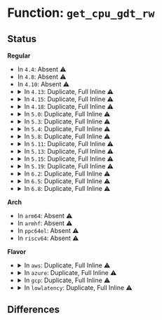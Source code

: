# Function: <code>get_cpu_gdt_rw</code>

## Status
<b>Regular</b>
<ul>
<li>
In <code>4.4</code>: Absent ⚠️
</li>
<li>
In <code>4.8</code>: Absent ⚠️
</li>
<li>
In <code>4.10</code>: Absent ⚠️
</li>
<li>
<details>
<summary>In <code>4.13</code>: Duplicate, Full Inline ⚠️</summary>

**Collision:** Static Duplication

**Inline:** Full

**Transformation:** False

**Instances:**

```
In arch/x86/entry/vdso/vma.c (ffffffff81003d06)
Location: arch/x86/include/asm/desc.h:50
Inline: True
Inline callers:
  - arch/x86/entry/vdso/vma.c:vgetcpu_cpu_init
```
```
In arch/x86/xen/enlighten_pv.c (ffffffff8101ec13)
Location: arch/x86/include/asm/desc.h:50
Inline: True
Inline callers:
  - arch/x86/xen/enlighten_pv.c:load_TLS_descriptor
```
```
In arch/x86/xen/smp_pv.c (ffffffff8102954a)
Location: arch/x86/include/asm/desc.h:50
Inline: True
Inline callers:
  - arch/x86/xen/smp_pv.c:xen_pv_cpu_up
```
```
In arch/x86/kernel/cpu/common.c (ffffffff8103ebb4)
Location: arch/x86/include/asm/desc.h:50
Inline: True
Inline callers:
  - arch/x86/kernel/cpu/common.c:cpu_init
  - arch/x86/kernel/cpu/common.c:cpu_init
  - arch/x86/kernel/cpu/common.c:switch_to_new_gdt
```
```
In arch/x86/kernel/acpi/sleep.c (ffffffff81052052)
Location: arch/x86/include/asm/desc.h:50
Inline: True
Inline callers:
  - arch/x86/kernel/acpi/sleep.c:x86_acpi_suspend_lowlevel
```
```
In arch/x86/kernel/smpboot.c (ffffffff81053f78)
Location: arch/x86/include/asm/desc.h:50
Inline: True
Inline callers:
  - arch/x86/kernel/smpboot.c:native_cpu_up
```
```
In arch/x86/kernel/paravirt.c (ffffffff81066b10)
Location: arch/x86/include/asm/desc.h:50
Inline: True
Inline callers:
  - arch/x86/kernel/paravirt.c:native_load_tls
```
```
In arch/x86/power/cpu.c (ffffffff817ab57a)
Location: arch/x86/include/asm/desc.h:50
Inline: True
Inline callers:
  - arch/x86/power/cpu.c:restore_processor_state
  - arch/x86/power/cpu.c:save_processor_state
```
</details>
</li>
<li>
<details>
<summary>In <code>4.15</code>: Duplicate, Full Inline ⚠️</summary>

**Collision:** Static Duplication

**Inline:** Full

**Transformation:** False

**Instances:**

```
In arch/x86/entry/vdso/vma.c (ffffffff81003f56)
Location: arch/x86/include/asm/desc.h:55
Inline: True
Inline callers:
  - arch/x86/entry/vdso/vma.c:vgetcpu_cpu_init
```
```
In arch/x86/xen/enlighten_pv.c (ffffffff8101f6c4)
Location: arch/x86/include/asm/desc.h:55
Inline: True
Inline callers:
  - arch/x86/xen/enlighten_pv.c:load_TLS_descriptor
```
```
In arch/x86/xen/smp_pv.c (ffffffff8102976f)
Location: arch/x86/include/asm/desc.h:55
Inline: True
Inline callers:
  - arch/x86/xen/smp_pv.c:xen_pv_cpu_up
```
```
In arch/x86/kernel/cpu/common.c (ffffffff8104183b)
Location: arch/x86/include/asm/desc.h:55
Inline: True
Inline callers:
  - arch/x86/kernel/cpu/common.c:cpu_init
  - arch/x86/kernel/cpu/common.c:load_direct_gdt
```
```
In arch/x86/kernel/acpi/sleep.c (ffffffff81055cbe)
Location: arch/x86/include/asm/desc.h:55
Inline: True
Inline callers:
  - arch/x86/kernel/acpi/sleep.c:x86_acpi_suspend_lowlevel
```
```
In arch/x86/kernel/smpboot.c (ffffffff81057d27)
Location: arch/x86/include/asm/desc.h:55
Inline: True
Inline callers:
  - arch/x86/kernel/smpboot.c:native_cpu_up
```
```
In arch/x86/kernel/paravirt.c (ffffffff8106ac80)
Location: arch/x86/include/asm/desc.h:55
Inline: True
Inline callers:
  - arch/x86/kernel/paravirt.c:native_load_tls
```
```
In arch/x86/mm/cpu_entry_area.c (ffffffff826c3b4f)
Location: arch/x86/include/asm/desc.h:55
Inline: True
Inline callers:
  - arch/x86/mm/cpu_entry_area.c:setup_cpu_entry_areas
```
```
In arch/x86/power/cpu.c (ffffffff81822a12)
Location: arch/x86/include/asm/desc.h:55
Inline: True
Inline callers:
  - arch/x86/power/cpu.c:restore_processor_state
  - arch/x86/power/cpu.c:restore_processor_state
  - arch/x86/power/cpu.c:save_processor_state
```
</details>
</li>
<li>
<details>
<summary>In <code>4.18</code>: Duplicate, Full Inline ⚠️</summary>

**Collision:** Static Duplication

**Inline:** Full

**Transformation:** False

**Instances:**

```
In arch/x86/entry/vdso/vma.c (ffffffff810047cc)
Location: arch/x86/include/asm/desc.h:55
Inline: True
Inline callers:
  - arch/x86/entry/vdso/vma.c:vgetcpu_cpu_init
```
```
In arch/x86/xen/enlighten_pv.c (ffffffff81020d00)
Location: arch/x86/include/asm/desc.h:55
Inline: True
Inline callers:
  - arch/x86/xen/enlighten_pv.c:load_TLS_descriptor
```
```
In arch/x86/xen/smp_pv.c (ffffffff8102a19f)
Location: arch/x86/include/asm/desc.h:55
Inline: True
Inline callers:
  - arch/x86/xen/smp_pv.c:xen_pv_cpu_up
```
```
In arch/x86/kernel/cpu/common.c (ffffffff810430ec)
Location: arch/x86/include/asm/desc.h:55
Inline: True
Inline callers:
  - arch/x86/kernel/cpu/common.c:cpu_init
  - arch/x86/kernel/cpu/common.c:load_direct_gdt
```
```
In arch/x86/kernel/acpi/sleep.c (ffffffff81058b5e)
Location: arch/x86/include/asm/desc.h:55
Inline: True
Inline callers:
  - arch/x86/kernel/acpi/sleep.c:x86_acpi_suspend_lowlevel
```
```
In arch/x86/kernel/smpboot.c (ffffffff8105aa5f)
Location: arch/x86/include/asm/desc.h:55
Inline: True
Inline callers:
  - arch/x86/kernel/smpboot.c:native_cpu_up
```
```
In arch/x86/kernel/paravirt.c (ffffffff8106d940)
Location: arch/x86/include/asm/desc.h:55
Inline: True
Inline callers:
  - arch/x86/kernel/paravirt.c:native_load_tls
```
```
In arch/x86/mm/cpu_entry_area.c (ffffffff826eddef)
Location: arch/x86/include/asm/desc.h:55
Inline: True
Inline callers:
  - arch/x86/mm/cpu_entry_area.c:setup_cpu_entry_areas
```
```
In arch/x86/power/cpu.c (ffffffff8186cc32)
Location: arch/x86/include/asm/desc.h:55
Inline: True
Inline callers:
  - arch/x86/power/cpu.c:restore_processor_state
  - arch/x86/power/cpu.c:restore_processor_state
  - arch/x86/power/cpu.c:save_processor_state
```
</details>
</li>
<li>
<details>
<summary>In <code>5.0</code>: Duplicate, Full Inline ⚠️</summary>

**Collision:** Static Duplication

**Inline:** Full

**Transformation:** False

**Instances:**

```
In arch/x86/xen/enlighten_pv.c (ffffffff8101fbe0)
Location: arch/x86/include/asm/desc.h:55
Inline: True
Inline callers:
  - arch/x86/xen/enlighten_pv.c:load_TLS_descriptor
```
```
In arch/x86/xen/smp_pv.c (ffffffff8102a7ef)
Location: arch/x86/include/asm/desc.h:55
Inline: True
Inline callers:
  - arch/x86/xen/smp_pv.c:xen_pv_cpu_up
```
```
In arch/x86/kernel/cpu/common.c (ffffffff81044604)
Location: arch/x86/include/asm/desc.h:55
Inline: True
Inline callers:
  - arch/x86/kernel/cpu/common.c:cpu_init
  - arch/x86/kernel/cpu/common.c:cpu_init
  - arch/x86/kernel/cpu/common.c:load_direct_gdt
```
```
In arch/x86/kernel/acpi/sleep.c (ffffffff8105e78a)
Location: arch/x86/include/asm/desc.h:55
Inline: True
Inline callers:
  - arch/x86/kernel/acpi/sleep.c:x86_acpi_suspend_lowlevel
```
```
In arch/x86/kernel/smpboot.c (ffffffff810606df)
Location: arch/x86/include/asm/desc.h:55
Inline: True
Inline callers:
  - arch/x86/kernel/smpboot.c:native_cpu_up
```
```
In arch/x86/kernel/paravirt.c (ffffffff81073ae0)
Location: arch/x86/include/asm/desc.h:55
Inline: True
Inline callers:
  - arch/x86/kernel/paravirt.c:native_load_tls
```
```
In arch/x86/mm/cpu_entry_area.c (ffffffff828a4b1a)
Location: arch/x86/include/asm/desc.h:55
Inline: True
Inline callers:
  - arch/x86/mm/cpu_entry_area.c:setup_cpu_entry_areas
```
```
In arch/x86/power/cpu.c (ffffffff8188cc42)
Location: arch/x86/include/asm/desc.h:55
Inline: True
Inline callers:
  - arch/x86/power/cpu.c:restore_processor_state
  - arch/x86/power/cpu.c:restore_processor_state
  - arch/x86/power/cpu.c:save_processor_state
```
</details>
</li>
<li>
<details>
<summary>In <code>5.3</code>: Duplicate, Full Inline ⚠️</summary>

**Collision:** Static Duplication

**Inline:** Full

**Transformation:** False

**Instances:**

```
In arch/x86/xen/enlighten_pv.c (ffffffff81021930)
Location: arch/x86/include/asm/desc.h:55
Inline: True
Inline callers:
  - arch/x86/xen/enlighten_pv.c:load_TLS_descriptor
```
```
In arch/x86/xen/smp_pv.c (ffffffff8102c646)
Location: arch/x86/include/asm/desc.h:55
Inline: True
```
```
In arch/x86/kernel/cpu/common.c (ffffffff81046bab)
Location: arch/x86/include/asm/desc.h:55
Inline: True
Inline callers:
  - arch/x86/kernel/cpu/common.c:cpu_init
  - arch/x86/kernel/cpu/common.c:cpu_init
  - arch/x86/kernel/cpu/common.c:load_direct_gdt
```
```
In arch/x86/kernel/acpi/sleep.c (ffffffff81061bae)
Location: arch/x86/include/asm/desc.h:55
Inline: True
Inline callers:
  - arch/x86/kernel/acpi/sleep.c:x86_acpi_suspend_lowlevel
```
```
In arch/x86/kernel/smpboot.c (ffffffff81063e91)
Location: arch/x86/include/asm/desc.h:55
Inline: True
Inline callers:
  - arch/x86/kernel/smpboot.c:do_boot_cpu
```
```
In arch/x86/kernel/paravirt.c (ffffffff81077650)
Location: arch/x86/include/asm/desc.h:55
Inline: True
Inline callers:
  - arch/x86/kernel/paravirt.c:native_load_tls
```
```
In arch/x86/mm/cpu_entry_area.c (ffffffff828bd030)
Location: arch/x86/include/asm/desc.h:55
Inline: True
Inline callers:
  - arch/x86/mm/cpu_entry_area.c:setup_cpu_entry_areas
```
```
In arch/x86/power/cpu.c (ffffffff818d7539)
Location: arch/x86/include/asm/desc.h:55
Inline: True
Inline callers:
  - arch/x86/power/cpu.c:fix_processor_context
  - arch/x86/power/cpu.c:fix_processor_context
```
</details>
</li>
<li>
<details>
<summary>In <code>5.4</code>: Duplicate, Full Inline ⚠️</summary>

**Collision:** Static Duplication

**Inline:** Full

**Transformation:** False

**Instances:**

```
In arch/x86/xen/enlighten_pv.c (ffffffff81022270)
Location: arch/x86/include/asm/desc.h:55
Inline: True
Inline callers:
  - arch/x86/xen/enlighten_pv.c:load_TLS_descriptor
```
```
In arch/x86/xen/smp_pv.c (ffffffff8102cf16)
Location: arch/x86/include/asm/desc.h:55
Inline: True
```
```
In arch/x86/kernel/cpu/common.c (ffffffff8104732b)
Location: arch/x86/include/asm/desc.h:55
Inline: True
Inline callers:
  - arch/x86/kernel/cpu/common.c:cpu_init
  - arch/x86/kernel/cpu/common.c:cpu_init
  - arch/x86/kernel/cpu/common.c:load_direct_gdt
```
```
In arch/x86/kernel/acpi/sleep.c (ffffffff8106245e)
Location: arch/x86/include/asm/desc.h:55
Inline: True
Inline callers:
  - arch/x86/kernel/acpi/sleep.c:x86_acpi_suspend_lowlevel
```
```
In arch/x86/kernel/smpboot.c (ffffffff81064536)
Location: arch/x86/include/asm/desc.h:55
Inline: True
Inline callers:
  - arch/x86/kernel/smpboot.c:do_boot_cpu
```
```
In arch/x86/kernel/paravirt.c (ffffffff810786c0)
Location: arch/x86/include/asm/desc.h:55
Inline: True
Inline callers:
  - arch/x86/kernel/paravirt.c:native_load_tls
```
```
In arch/x86/mm/cpu_entry_area.c (ffffffff828c34ba)
Location: arch/x86/include/asm/desc.h:55
Inline: True
Inline callers:
  - arch/x86/mm/cpu_entry_area.c:setup_cpu_entry_areas
```
```
In arch/x86/power/cpu.c (ffffffff81909a18)
Location: arch/x86/include/asm/desc.h:55
Inline: True
Inline callers:
  - arch/x86/power/cpu.c:save_processor_state
```
</details>
</li>
<li>
<details>
<summary>In <code>5.8</code>: Duplicate, Full Inline ⚠️</summary>

**Collision:** Static Duplication

**Inline:** Full

**Transformation:** False

**Instances:**

```
In arch/x86/xen/enlighten_pv.c (ffffffff81024f00)
Location: arch/x86/include/asm/desc.h:50
Inline: True
Inline callers:
  - arch/x86/xen/enlighten_pv.c:load_TLS_descriptor
```
```
In arch/x86/xen/smp_pv.c (ffffffff8102ee90)
Location: arch/x86/include/asm/desc.h:50
Inline: True
Inline callers:
  - arch/x86/xen/smp_pv.c:cpu_initialize_context
```
```
In arch/x86/kernel/hw_breakpoint.c (ffffffff8103df64)
Location: arch/x86/include/asm/desc.h:50
Inline: True
```
```
In arch/x86/kernel/cpu/common.c (ffffffff8104b11b)
Location: arch/x86/include/asm/desc.h:50
Inline: True
Inline callers:
  - arch/x86/kernel/cpu/common.c:cpu_init
  - arch/x86/kernel/cpu/common.c:cpu_init
  - arch/x86/kernel/cpu/common.c:load_direct_gdt
```
```
In arch/x86/kernel/acpi/sleep.c (ffffffff8106842c)
Location: arch/x86/include/asm/desc.h:50
Inline: True
Inline callers:
  - arch/x86/kernel/acpi/sleep.c:x86_acpi_suspend_lowlevel
```
```
In arch/x86/kernel/smpboot.c (ffffffff8106af8f)
Location: arch/x86/include/asm/desc.h:50
Inline: True
Inline callers:
  - arch/x86/kernel/smpboot.c:do_boot_cpu
```
```
In arch/x86/kernel/paravirt.c (ffffffff8107fb40)
Location: arch/x86/include/asm/desc.h:50
Inline: True
Inline callers:
  - arch/x86/kernel/paravirt.c:native_load_tls
```
```
In arch/x86/mm/cpu_entry_area.c (ffffffff82ce6786)
Location: arch/x86/include/asm/desc.h:50
Inline: True
Inline callers:
  - arch/x86/mm/cpu_entry_area.c:setup_cpu_entry_area
```
```
In arch/x86/power/cpu.c (ffffffff81bba033)
Location: arch/x86/include/asm/desc.h:50
Inline: True
Inline callers:
  - arch/x86/power/cpu.c:fix_processor_context
  - arch/x86/power/cpu.c:fix_processor_context
```
</details>
</li>
<li>
<details>
<summary>In <code>5.11</code>: Duplicate, Full Inline ⚠️</summary>

**Collision:** Static Duplication

**Inline:** Full

**Transformation:** False

**Instances:**

```
In arch/x86/xen/enlighten_pv.c (ffffffff81025c1c)
Location: arch/x86/include/asm/desc.h:50
Inline: True
Inline callers:
  - arch/x86/xen/enlighten_pv.c:load_TLS_descriptor
```
```
In arch/x86/xen/smp_pv.c (ffffffff8102fca0)
Location: arch/x86/include/asm/desc.h:50
Inline: True
Inline callers:
  - arch/x86/xen/smp_pv.c:cpu_initialize_context
```
```
In arch/x86/kernel/hw_breakpoint.c (ffffffff8103dffd)
Location: arch/x86/include/asm/desc.h:50
Inline: True
```
```
In arch/x86/kernel/cpu/common.c (ffffffff8104a7ec)
Location: arch/x86/include/asm/desc.h:50
Inline: True
Inline callers:
  - arch/x86/kernel/cpu/common.c:cpu_init
  - arch/x86/kernel/cpu/common.c:cpu_init
  - arch/x86/kernel/cpu/common.c:cpu_init_exception_handling
  - arch/x86/kernel/cpu/common.c:cpu_init_exception_handling
  - arch/x86/kernel/cpu/common.c:load_direct_gdt
```
```
In arch/x86/kernel/acpi/sleep.c (ffffffff8106a10c)
Location: arch/x86/include/asm/desc.h:50
Inline: True
Inline callers:
  - arch/x86/kernel/acpi/sleep.c:x86_acpi_suspend_lowlevel
```
```
In arch/x86/kernel/smpboot.c (ffffffff8106cbff)
Location: arch/x86/include/asm/desc.h:50
Inline: True
Inline callers:
  - arch/x86/kernel/smpboot.c:do_boot_cpu
```
```
In arch/x86/kernel/paravirt.c (ffffffff8107f760)
Location: arch/x86/include/asm/desc.h:50
Inline: True
Inline callers:
  - arch/x86/kernel/paravirt.c:native_load_tls
```
```
In arch/x86/mm/cpu_entry_area.c (ffffffff82fd40d7)
Location: arch/x86/include/asm/desc.h:50
Inline: True
Inline callers:
  - arch/x86/mm/cpu_entry_area.c:setup_cpu_entry_area
```
```
In arch/x86/power/cpu.c (ffffffff81bce8a3)
Location: arch/x86/include/asm/desc.h:50
Inline: True
Inline callers:
  - arch/x86/power/cpu.c:fix_processor_context
  - arch/x86/power/cpu.c:fix_processor_context
```
</details>
</li>
<li>
<details>
<summary>In <code>5.13</code>: Duplicate, Full Inline ⚠️</summary>

**Collision:** Static Duplication

**Inline:** Full

**Transformation:** False

**Instances:**

```
In arch/x86/xen/enlighten_pv.c (ffffffff8102763c)
Location: arch/x86/include/asm/desc.h:50
Inline: True
Inline callers:
  - arch/x86/xen/enlighten_pv.c:load_TLS_descriptor
```
```
In arch/x86/xen/smp_pv.c (ffffffff810307b0)
Location: arch/x86/include/asm/desc.h:50
Inline: True
Inline callers:
  - arch/x86/xen/smp_pv.c:cpu_initialize_context
```
```
In arch/x86/kernel/hw_breakpoint.c (ffffffff8103f966)
Location: arch/x86/include/asm/desc.h:50
Inline: True
```
```
In arch/x86/kernel/cpu/common.c (ffffffff8104c0b6)
Location: arch/x86/include/asm/desc.h:50
Inline: True
Inline callers:
  - arch/x86/kernel/cpu/common.c:cpu_init
  - arch/x86/kernel/cpu/common.c:cpu_init
  - arch/x86/kernel/cpu/common.c:cpu_init_exception_handling
  - arch/x86/kernel/cpu/common.c:cpu_init_exception_handling
  - arch/x86/kernel/cpu/common.c:load_direct_gdt
```
```
In arch/x86/kernel/acpi/sleep.c (ffffffff8106abdc)
Location: arch/x86/include/asm/desc.h:50
Inline: True
Inline callers:
  - arch/x86/kernel/acpi/sleep.c:x86_acpi_suspend_lowlevel
```
```
In arch/x86/kernel/smpboot.c (ffffffff8106d6a3)
Location: arch/x86/include/asm/desc.h:50
Inline: True
Inline callers:
  - arch/x86/kernel/smpboot.c:do_boot_cpu
```
```
In arch/x86/kernel/paravirt.c (ffffffff81080860)
Location: arch/x86/include/asm/desc.h:50
Inline: True
Inline callers:
  - arch/x86/kernel/paravirt.c:native_load_tls
```
```
In arch/x86/mm/cpu_entry_area.c (ffffffff831deb14)
Location: arch/x86/include/asm/desc.h:50
Inline: True
Inline callers:
  - arch/x86/mm/cpu_entry_area.c:setup_cpu_entry_area
```
```
In arch/x86/power/cpu.c (ffffffff81bc2253)
Location: arch/x86/include/asm/desc.h:50
Inline: True
Inline callers:
  - arch/x86/power/cpu.c:fix_processor_context
  - arch/x86/power/cpu.c:fix_processor_context
```
</details>
</li>
<li>
<details>
<summary>In <code>5.15</code>: Duplicate, Full Inline ⚠️</summary>

**Collision:** Static Duplication

**Inline:** Full

**Transformation:** False

**Instances:**

```
In arch/x86/xen/enlighten_pv.c (ffffffff8102bb4f)
Location: arch/x86/include/asm/desc.h:51
Inline: True
Inline callers:
  - arch/x86/xen/enlighten_pv.c:load_TLS_descriptor
```
```
In arch/x86/xen/smp_pv.c (ffffffff8103568a)
Location: arch/x86/include/asm/desc.h:51
Inline: True
Inline callers:
  - arch/x86/xen/smp_pv.c:cpu_initialize_context
```
```
In arch/x86/kernel/hw_breakpoint.c (ffffffff81045768)
Location: arch/x86/include/asm/desc.h:51
Inline: True
```
```
In arch/x86/kernel/cpu/common.c (ffffffff810531e9)
Location: arch/x86/include/asm/desc.h:51
Inline: True
Inline callers:
  - arch/x86/kernel/cpu/common.c:cpu_init_exception_handling
  - arch/x86/kernel/cpu/common.c:cpu_init_exception_handling
  - arch/x86/kernel/cpu/common.c:load_direct_gdt
```
```
In arch/x86/kernel/acpi/sleep.c (ffffffff8107552f)
Location: arch/x86/include/asm/desc.h:51
Inline: True
Inline callers:
  - arch/x86/kernel/acpi/sleep.c:x86_acpi_suspend_lowlevel
```
```
In arch/x86/kernel/smpboot.c (ffffffff81078de9)
Location: arch/x86/include/asm/desc.h:51
Inline: True
Inline callers:
  - arch/x86/kernel/smpboot.c:do_boot_cpu
```
```
In arch/x86/kernel/paravirt.c (ffffffff8108f780)
Location: arch/x86/include/asm/desc.h:51
Inline: True
Inline callers:
  - arch/x86/kernel/paravirt.c:native_load_tls
```
```
In arch/x86/mm/cpu_entry_area.c (ffffffff832c201e)
Location: arch/x86/include/asm/desc.h:51
Inline: True
Inline callers:
  - arch/x86/mm/cpu_entry_area.c:setup_cpu_entry_area
```
```
In arch/x86/power/cpu.c (ffffffff81c9283c)
Location: arch/x86/include/asm/desc.h:51
Inline: True
Inline callers:
  - arch/x86/power/cpu.c:fix_processor_context
  - arch/x86/power/cpu.c:fix_processor_context
```
</details>
</li>
<li>
<details>
<summary>In <code>5.19</code>: Duplicate, Full Inline ⚠️</summary>

**Collision:** Static Duplication

**Inline:** Full

**Transformation:** False

**Instances:**

```
In arch/x86/xen/enlighten_pv.c (ffffffff8103053d)
Location: arch/x86/include/asm/desc.h:51
Inline: True
Inline callers:
  - arch/x86/xen/enlighten_pv.c:load_TLS_descriptor
```
```
In arch/x86/xen/smp_pv.c (ffffffff8103b4c5)
Location: arch/x86/include/asm/desc.h:51
Inline: True
Inline callers:
  - arch/x86/xen/smp_pv.c:cpu_initialize_context
```
```
In arch/x86/kernel/hw_breakpoint.c (ffffffff8104e308)
Location: arch/x86/include/asm/desc.h:51
Inline: True
```
```
In arch/x86/kernel/cpu/common.c (ffffffff8105ec69)
Location: arch/x86/include/asm/desc.h:51
Inline: True
Inline callers:
  - arch/x86/kernel/cpu/common.c:cpu_init_exception_handling
  - arch/x86/kernel/cpu/common.c:cpu_init_exception_handling
  - arch/x86/kernel/cpu/common.c:load_direct_gdt
```
```
In arch/x86/kernel/acpi/sleep.c (ffffffff81083f94)
Location: arch/x86/include/asm/desc.h:51
Inline: True
Inline callers:
  - arch/x86/kernel/acpi/sleep.c:x86_acpi_suspend_lowlevel
```
```
In arch/x86/kernel/smpboot.c (ffffffff81087bdf)
Location: arch/x86/include/asm/desc.h:51
Inline: True
Inline callers:
  - arch/x86/kernel/smpboot.c:do_boot_cpu
```
```
In arch/x86/kernel/paravirt.c (ffffffff810a0490)
Location: arch/x86/include/asm/desc.h:51
Inline: True
Inline callers:
  - arch/x86/kernel/paravirt.c:native_load_tls
```
```
In arch/x86/mm/cpu_entry_area.c (ffffffff834746f0)
Location: arch/x86/include/asm/desc.h:51
Inline: True
Inline callers:
  - arch/x86/mm/cpu_entry_area.c:setup_cpu_entry_area
```
```
In arch/x86/power/cpu.c (ffffffff81e41fb6)
Location: arch/x86/include/asm/desc.h:51
Inline: True
Inline callers:
  - arch/x86/power/cpu.c:fix_processor_context
  - arch/x86/power/cpu.c:fix_processor_context
```
</details>
</li>
<li>
<details>
<summary>In <code>6.2</code>: Duplicate, Full Inline ⚠️</summary>

**Collision:** Static Duplication

**Inline:** Full

**Transformation:** False

**Instances:**

```
In arch/x86/xen/enlighten_pv.c (ffffffff81037b3d)
Location: arch/x86/include/asm/desc.h:51
Inline: True
Inline callers:
  - arch/x86/xen/enlighten_pv.c:load_TLS_descriptor
```
```
In arch/x86/xen/smp_pv.c (ffffffff81043c95)
Location: arch/x86/include/asm/desc.h:51
Inline: True
Inline callers:
  - arch/x86/xen/smp_pv.c:cpu_initialize_context
```
```
In arch/x86/kernel/hw_breakpoint.c (ffffffff8105b1ca)
Location: arch/x86/include/asm/desc.h:51
Inline: True
Inline callers:
  - arch/x86/kernel/hw_breakpoint.c:within_cpu_entry
```
```
In arch/x86/kernel/cpu/common.c (ffffffff8106d3b8)
Location: arch/x86/include/asm/desc.h:51
Inline: True
Inline callers:
  - arch/x86/kernel/cpu/common.c:cpu_init_exception_handling
  - arch/x86/kernel/cpu/common.c:cpu_init_exception_handling
  - arch/x86/kernel/cpu/common.c:load_direct_gdt
```
```
In arch/x86/kernel/acpi/sleep.c (ffffffff81096e24)
Location: arch/x86/include/asm/desc.h:51
Inline: True
Inline callers:
  - arch/x86/kernel/acpi/sleep.c:x86_acpi_suspend_lowlevel
```
```
In arch/x86/kernel/smpboot.c (ffffffff8109b56f)
Location: arch/x86/include/asm/desc.h:51
Inline: True
Inline callers:
  - arch/x86/kernel/smpboot.c:do_boot_cpu
```
```
In arch/x86/kernel/paravirt.c (ffffffff810b8070)
Location: arch/x86/include/asm/desc.h:51
Inline: True
Inline callers:
  - arch/x86/kernel/paravirt.c:native_load_tls
```
```
In arch/x86/mm/cpu_entry_area.c (ffffffff83e9c75b)
Location: arch/x86/include/asm/desc.h:51
Inline: True
Inline callers:
  - arch/x86/mm/cpu_entry_area.c:setup_cpu_entry_areas
```
```
In arch/x86/power/cpu.c (ffffffff8201c7b6)
Location: arch/x86/include/asm/desc.h:51
Inline: True
Inline callers:
  - arch/x86/power/cpu.c:fix_processor_context
  - arch/x86/power/cpu.c:fix_processor_context
```
</details>
</li>
<li>
<details>
<summary>In <code>6.5</code>: Duplicate, Full Inline ⚠️</summary>

**Collision:** Static Duplication

**Inline:** Full

**Transformation:** False

**Instances:**

```
In arch/x86/xen/enlighten_pv.c (ffffffff81037a77)
Location: arch/x86/include/asm/desc.h:51
Inline: True
Inline callers:
  - arch/x86/xen/enlighten_pv.c:load_TLS_descriptor
```
```
In arch/x86/xen/smp_pv.c (ffffffff81043da9)
Location: arch/x86/include/asm/desc.h:51
Inline: True
Inline callers:
  - arch/x86/xen/smp_pv.c:cpu_initialize_context
```
```
In arch/x86/kernel/hw_breakpoint.c (ffffffff8105c70a)
Location: arch/x86/include/asm/desc.h:51
Inline: True
Inline callers:
  - arch/x86/kernel/hw_breakpoint.c:within_cpu_entry
```
```
In arch/x86/kernel/cpu/common.c (ffffffff8106ed48)
Location: arch/x86/include/asm/desc.h:51
Inline: True
Inline callers:
  - arch/x86/kernel/cpu/common.c:cpu_init_exception_handling
  - arch/x86/kernel/cpu/common.c:cpu_init_exception_handling
  - arch/x86/kernel/cpu/common.c:load_direct_gdt
```
```
In arch/x86/kernel/paravirt.c (ffffffff810bb220)
Location: arch/x86/include/asm/desc.h:51
Inline: True
Inline callers:
  - arch/x86/kernel/paravirt.c:native_load_tls
```
```
In arch/x86/mm/cpu_entry_area.c (ffffffff836c027b)
Location: arch/x86/include/asm/desc.h:51
Inline: True
Inline callers:
  - arch/x86/mm/cpu_entry_area.c:setup_cpu_entry_areas
```
```
In arch/x86/power/cpu.c (ffffffff8209ce46)
Location: arch/x86/include/asm/desc.h:51
Inline: True
Inline callers:
  - arch/x86/power/cpu.c:fix_processor_context
  - arch/x86/power/cpu.c:fix_processor_context
```
</details>
</li>
<li>
<details>
<summary>In <code>6.8</code>: Duplicate, Full Inline ⚠️</summary>

**Collision:** Static Duplication

**Inline:** Full

**Transformation:** False

**Instances:**

```
In arch/x86/xen/enlighten_pv.c (ffffffff8103ddc7)
Location: arch/x86/include/asm/desc.h:51
Inline: True
Inline callers:
  - arch/x86/xen/enlighten_pv.c:load_TLS_descriptor
```
```
In arch/x86/xen/smp_pv.c (ffffffff8104a2d8)
Location: arch/x86/include/asm/desc.h:51
Inline: True
Inline callers:
  - arch/x86/xen/smp_pv.c:cpu_initialize_context
```
```
In arch/x86/kernel/hw_breakpoint.c (ffffffff810637ca)
Location: arch/x86/include/asm/desc.h:51
Inline: True
Inline callers:
  - arch/x86/kernel/hw_breakpoint.c:within_cpu_entry
```
```
In arch/x86/kernel/cpu/common.c (ffffffff810760a8)
Location: arch/x86/include/asm/desc.h:51
Inline: True
Inline callers:
  - arch/x86/kernel/cpu/common.c:cpu_init_exception_handling
  - arch/x86/kernel/cpu/common.c:cpu_init_exception_handling
  - arch/x86/kernel/cpu/common.c:switch_gdt_and_percpu_base
```
```
In arch/x86/kernel/paravirt.c (ffffffff810c2630)
Location: arch/x86/include/asm/desc.h:51
Inline: True
Inline callers:
  - arch/x86/kernel/paravirt.c:native_load_tls
```
```
In arch/x86/mm/cpu_entry_area.c (ffffffff838f0d9b)
Location: arch/x86/include/asm/desc.h:51
Inline: True
Inline callers:
  - arch/x86/mm/cpu_entry_area.c:setup_cpu_entry_areas
```
```
In arch/x86/power/cpu.c (ffffffff821749b6)
Location: arch/x86/include/asm/desc.h:51
Inline: True
Inline callers:
  - arch/x86/power/cpu.c:fix_processor_context
  - arch/x86/power/cpu.c:fix_processor_context
```
</details>
</li>
</ul>
<b>Arch</b>
<ul>
<li>
In <code>arm64</code>: Absent ⚠️
</li>
<li>
In <code>armhf</code>: Absent ⚠️
</li>
<li>
In <code>ppc64el</code>: Absent ⚠️
</li>
<li>
In <code>riscv64</code>: Absent ⚠️
</li>
</ul>
<b>Flavor</b>
<ul>
<li>
<details>
<summary>In <code>aws</code>: Duplicate, Full Inline ⚠️</summary>

**Collision:** Static Duplication

**Inline:** Full

**Transformation:** False

**Instances:**

```
In arch/x86/xen/enlighten_pv.c (ffffffff810223d0)
Location: arch/x86/include/asm/desc.h:55
Inline: True
Inline callers:
  - arch/x86/xen/enlighten_pv.c:load_TLS_descriptor
```
```
In arch/x86/xen/smp_pv.c (ffffffff8102d076)
Location: arch/x86/include/asm/desc.h:55
Inline: True
```
```
In arch/x86/kernel/cpu/common.c (ffffffff810474ab)
Location: arch/x86/include/asm/desc.h:55
Inline: True
Inline callers:
  - arch/x86/kernel/cpu/common.c:cpu_init
  - arch/x86/kernel/cpu/common.c:cpu_init
  - arch/x86/kernel/cpu/common.c:load_direct_gdt
```
```
In arch/x86/kernel/acpi/sleep.c (ffffffff81061fde)
Location: arch/x86/include/asm/desc.h:55
Inline: True
Inline callers:
  - arch/x86/kernel/acpi/sleep.c:x86_acpi_suspend_lowlevel
```
```
In arch/x86/kernel/smpboot.c (ffffffff81064026)
Location: arch/x86/include/asm/desc.h:55
Inline: True
Inline callers:
  - arch/x86/kernel/smpboot.c:do_boot_cpu
```
```
In arch/x86/kernel/paravirt.c (ffffffff810776c0)
Location: arch/x86/include/asm/desc.h:55
Inline: True
Inline callers:
  - arch/x86/kernel/paravirt.c:native_load_tls
```
```
In arch/x86/mm/cpu_entry_area.c (ffffffff828ae490)
Location: arch/x86/include/asm/desc.h:55
Inline: True
Inline callers:
  - arch/x86/mm/cpu_entry_area.c:setup_cpu_entry_areas
```
```
In arch/x86/power/cpu.c (ffffffff818a8dd8)
Location: arch/x86/include/asm/desc.h:55
Inline: True
Inline callers:
  - arch/x86/power/cpu.c:save_processor_state
```
</details>
</li>
<li>
<details>
<summary>In <code>azure</code>: Duplicate, Full Inline ⚠️</summary>

**Collision:** Static Duplication

**Inline:** Full

**Transformation:** False

**Instances:**

```
In arch/x86/kernel/process_64.c (ffffffff8101f9fe)
Location: arch/x86/include/asm/desc.h:55
Inline: True
Inline callers:
  - arch/x86/kernel/process_64.c:__switch_to
```
```
In arch/x86/kernel/ldt.c (ffffffff81026caf)
Location: arch/x86/include/asm/desc.h:55
Inline: True
Inline callers:
  - arch/x86/kernel/ldt.c:flush_ldt
  - arch/x86/kernel/ldt.c:flush_ldt
```
```
In arch/x86/kernel/tls.c (ffffffff8103275c)
Location: arch/x86/include/asm/desc.h:55
Inline: True
Inline callers:
  - arch/x86/kernel/tls.c:set_tls_desc
```
```
In arch/x86/kernel/cpu/common.c (ffffffff81036632)
Location: arch/x86/include/asm/desc.h:55
Inline: True
Inline callers:
  - arch/x86/kernel/cpu/common.c:cpu_init
  - arch/x86/kernel/cpu/common.c:cpu_init
  - arch/x86/kernel/cpu/common.c:cpu_init
  - arch/x86/kernel/cpu/common.c:cpu_init
  - arch/x86/kernel/cpu/common.c:cpu_init
  - arch/x86/kernel/cpu/common.c:cpu_init
```
```
In arch/x86/kernel/acpi/sleep.c (ffffffff81052392)
Location: arch/x86/include/asm/desc.h:55
Inline: True
Inline callers:
  - arch/x86/kernel/acpi/sleep.c:x86_acpi_suspend_lowlevel
```
```
In arch/x86/kernel/smpboot.c (ffffffff81054326)
Location: arch/x86/include/asm/desc.h:55
Inline: True
Inline callers:
  - arch/x86/kernel/smpboot.c:do_boot_cpu
```
```
In arch/x86/mm/tlb.c (ffffffff810760f2)
Location: arch/x86/include/asm/desc.h:55
Inline: True
```
```
In arch/x86/mm/cpu_entry_area.c (ffffffff828a6682)
Location: arch/x86/include/asm/desc.h:55
Inline: True
Inline callers:
  - arch/x86/mm/cpu_entry_area.c:setup_cpu_entry_areas
```
```
In arch/x86/power/cpu.c (ffffffff818637f3)
Location: arch/x86/include/asm/desc.h:55
Inline: True
Inline callers:
  - arch/x86/power/cpu.c:restore_processor_state
  - arch/x86/power/cpu.c:restore_processor_state
  - arch/x86/power/cpu.c:restore_processor_state
  - arch/x86/power/cpu.c:restore_processor_state
  - arch/x86/power/cpu.c:save_processor_state
```
</details>
</li>
<li>
<details>
<summary>In <code>gcp</code>: Duplicate, Full Inline ⚠️</summary>

**Collision:** Static Duplication

**Inline:** Full

**Transformation:** False

**Instances:**

```
In arch/x86/xen/enlighten_pv.c (ffffffff81022230)
Location: arch/x86/include/asm/desc.h:55
Inline: True
Inline callers:
  - arch/x86/xen/enlighten_pv.c:load_TLS_descriptor
```
```
In arch/x86/xen/smp_pv.c (ffffffff8102ced6)
Location: arch/x86/include/asm/desc.h:55
Inline: True
```
```
In arch/x86/kernel/cpu/common.c (ffffffff810472eb)
Location: arch/x86/include/asm/desc.h:55
Inline: True
Inline callers:
  - arch/x86/kernel/cpu/common.c:cpu_init
  - arch/x86/kernel/cpu/common.c:cpu_init
  - arch/x86/kernel/cpu/common.c:load_direct_gdt
```
```
In arch/x86/kernel/acpi/sleep.c (ffffffff810623fe)
Location: arch/x86/include/asm/desc.h:55
Inline: True
Inline callers:
  - arch/x86/kernel/acpi/sleep.c:x86_acpi_suspend_lowlevel
```
```
In arch/x86/kernel/smpboot.c (ffffffff810644d6)
Location: arch/x86/include/asm/desc.h:55
Inline: True
Inline callers:
  - arch/x86/kernel/smpboot.c:do_boot_cpu
```
```
In arch/x86/kernel/paravirt.c (ffffffff81077670)
Location: arch/x86/include/asm/desc.h:55
Inline: True
Inline callers:
  - arch/x86/kernel/paravirt.c:native_load_tls
```
```
In arch/x86/mm/cpu_entry_area.c (ffffffff828c138f)
Location: arch/x86/include/asm/desc.h:55
Inline: True
Inline callers:
  - arch/x86/mm/cpu_entry_area.c:setup_cpu_entry_areas
```
```
In arch/x86/power/cpu.c (ffffffff818fa438)
Location: arch/x86/include/asm/desc.h:55
Inline: True
Inline callers:
  - arch/x86/power/cpu.c:save_processor_state
```
</details>
</li>
<li>
<details>
<summary>In <code>lowlatency</code>: Duplicate, Full Inline ⚠️</summary>

**Collision:** Static Duplication

**Inline:** Full

**Transformation:** False

**Instances:**

```
In arch/x86/xen/enlighten_pv.c (ffffffff810224c0)
Location: arch/x86/include/asm/desc.h:55
Inline: True
Inline callers:
  - arch/x86/xen/enlighten_pv.c:load_TLS_descriptor
```
```
In arch/x86/xen/smp_pv.c (ffffffff8102dcc6)
Location: arch/x86/include/asm/desc.h:55
Inline: True
```
```
In arch/x86/kernel/cpu/common.c (ffffffff810486eb)
Location: arch/x86/include/asm/desc.h:55
Inline: True
Inline callers:
  - arch/x86/kernel/cpu/common.c:cpu_init
  - arch/x86/kernel/cpu/common.c:cpu_init
  - arch/x86/kernel/cpu/common.c:load_direct_gdt
```
```
In arch/x86/kernel/acpi/sleep.c (ffffffff810639be)
Location: arch/x86/include/asm/desc.h:55
Inline: True
Inline callers:
  - arch/x86/kernel/acpi/sleep.c:x86_acpi_suspend_lowlevel
```
```
In arch/x86/kernel/smpboot.c (ffffffff81065a96)
Location: arch/x86/include/asm/desc.h:55
Inline: True
Inline callers:
  - arch/x86/kernel/smpboot.c:do_boot_cpu
```
```
In arch/x86/kernel/paravirt.c (ffffffff81079710)
Location: arch/x86/include/asm/desc.h:55
Inline: True
Inline callers:
  - arch/x86/kernel/paravirt.c:native_load_tls
```
```
In arch/x86/mm/cpu_entry_area.c (ffffffff828c44da)
Location: arch/x86/include/asm/desc.h:55
Inline: True
Inline callers:
  - arch/x86/mm/cpu_entry_area.c:setup_cpu_entry_areas
```
```
In arch/x86/power/cpu.c (ffffffff8191b598)
Location: arch/x86/include/asm/desc.h:55
Inline: True
Inline callers:
  - arch/x86/power/cpu.c:save_processor_state
```
</details>
</li>
</ul>

## Differences
